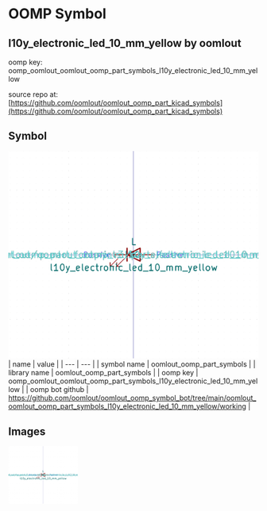 # OOMP Symbol  
## l10y_electronic_led_10_mm_yellow  by oomlout  
  
oomp key: oomp_oomlout_oomlout_oomp_part_symbols_l10y_electronic_led_10_mm_yellow  
  
source repo at: [https://github.com/oomlout/oomlout_oomp_part_kicad_symbols](https://github.com/oomlout/oomlout_oomp_part_kicad_symbols)  
## Symbol  
  
[![working.png](working_600.png)](working.png)  
| name | value | 
| --- | --- | 
| symbol name | oomlout_oomp_part_symbols | 
| library name | oomlout_oomp_part_symbols | 
| oomp key | oomp_oomlout_oomlout_oomp_part_symbols_l10y_electronic_led_10_mm_yellow | 
| oomp bot github | https://github.com/oomlout/oomlout_oomp_symbol_bot/tree/main/oomlout_oomlout_oomp_part_symbols_l10y_electronic_led_10_mm_yellow/working | 
## Images  
  
[![working.png](working_140.png)](working.png)  
